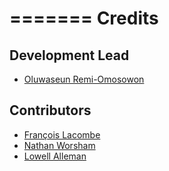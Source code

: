 =======
Credits
=======

Development Lead
----------------

* [Oluwaseun Remi-Omosowon](mailto:seunomosowon@gmail.com)

Contributors
------------

* [François Lacombe](mailto:flacombe@adista.fr)
* [Nathan Worsham](mailto:nworsham@gmail.com)
* [Lowell Alleman](mailto:lowell@kintyre.co)
